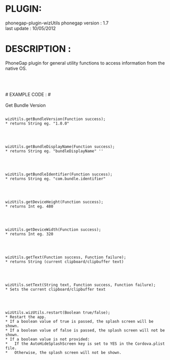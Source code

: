 


# PLUGIN: 

phonegap-plugin-wizUtils
phonegap version : 1.7<br />
last update : 10/05/2012<br />


# DESCRIPTION :

PhoneGap plugin for general utility functions to access information from the native OS.

<br />
<br />
<br />
# EXAMPLE CODE : #
<br />
<br />
Get Bundle Version<br />
<pre><code>
wizUtils.getBundleVersion(Function success); 
* returns String eg. "1.0.0"
</code></pre>
<br />
<pre><code>
wizUtils.getBundleDisplayName(Function success); 
* returns String eg. "bundleDisplayName" ''
</code></pre>
<br />
<pre><code>
wizUtils.getBundleIdentifier(Function success);
* returns String eg. "com.bundle.identifier"
</code></pre>
<br />
<pre><code>
wizUtils.getDeviceHeight(Function success); 
* returns Int eg. 480
</code></pre>
<br />
<pre><code>
wizUtils.getDeviceWidth(Function success); 
* returns Int eg. 320
</code></pre>
<br />
<pre><code>
wizUtils.getText(Function success, Function failure);
* returns String (current clipboard/clipbuffer text)
</code></pre>
<br />
<pre><code>
wizUtils.setText(String text, Function success, Function failure);
* Sets the current clipboard/clipbuffer text
</code></pre>
<br />
<pre><code>
wizUtils.wizUtils.restart(Boolean true/false);
* Restart the app.
* If a boolean value of true is passed, the splash screen will be shown.
* If a boolean value of false is passed, the splash screen will not be shown.
* If a boolean value is not provided:
*   If the AutoHideSplashScreen key is set to YES in the Cordova.plist file.
*   Otherwise, the splash screen will not be shown.
</code></pre>
<br />
